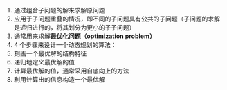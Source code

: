 1. 通过组合子问题的解来求解原问题
2. 应用于子问题重叠的情况，即不同的子问题具有公共的子问题（子问题的求解是递归进行的，将其划分为更小的子子问题）
3. 通常用来求解**最优化问题（optimization problem）**
4. 4 个步骤来设计一个动态规划的算法：
  1. 刻画一个最优解的结构特征
  2. 递归地定义最优解的值
  3. 计算最优解的值，通常采用自底向上的方法
  4. 利用计算出的信息构造一个最优解

